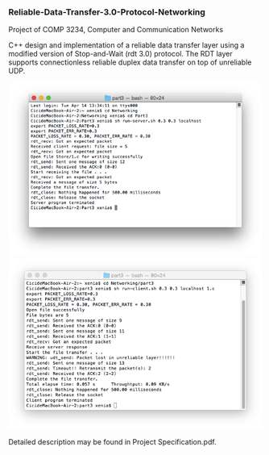 ### Reliable-Data-Transfer-3.0-Protocol-Networking
Project of COMP 3234, Computer and Communication Networks  

C++ design and implementation of a reliable data transfer layer using a modified version of Stop-and-Wait (rdt 3.0) protocol. The RDT layer supports connectionless reliable duplex data transfer on top of unreliable UDP.   

<img src="sample_server.png" width="1022">

<img src="sample_client.png" width="1022">

Detailed description may be found in Project Specification.pdf.  
